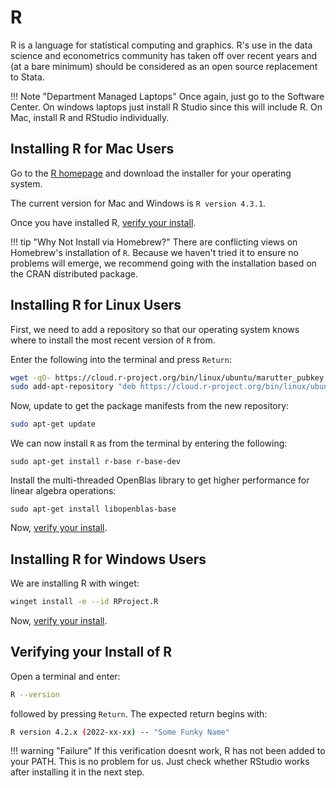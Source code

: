 # R

R is a language for statistical computing and graphics.
R's use in the data science and econometrics community has taken off over recent years and (at a bare minimum) should be considered as an open source replacement to Stata.

!!! Note "Department Managed Laptops"
        Once again, just go to the Software Center. On windows laptops just install R Studio since this will include R. On Mac, install R and RStudio individually.

## Installing R for Mac Users

Go to the [R homepage](https://cran.r-project.org/) and download the installer for your operating system.

The current version for Mac and Windows is `R version 4.3.1`.

Once you have installed R, [verify your install](#verifying-your-install-of-r).

!!! tip "Why Not Install via Homebrew?"
        There are conflicting views on Homebrew's installation of `R`.
        Because we haven't tried it to ensure no problems will emerge, we recommend going with the installation based on the CRAN distributed package.

## Installing R for Linux Users

First, we need to add a repository so that our operating system knows where to install the most recent version of `R` from.

Enter the following into the terminal and press `Return`:

```bash
wget -qO- https://cloud.r-project.org/bin/linux/ubuntu/marutter_pubkey.asc | sudo tee -a /etc/apt/trusted.gpg.d/cran_ubuntu_key.asc
sudo add-apt-repository "deb https://cloud.r-project.org/bin/linux/ubuntu $(lsb_release -cs)-cran40/"
```

Now, update to get the package manifests from the new repository:

```bash
sudo apt-get update
```

We can now install `R` as from the terminal by entering the following:

```{bash}
sudo apt-get install r-base r-base-dev
```

Install the multi-threaded OpenBlas library to get higher performance for linear algebra operations:

```{bash}
sudo apt-get install libopenblas-base
```

Now, [verify your install](#verifying-your-install-of-r).

<!-- !!! warning "R on WSL Ubuntu vs. R on native Windows"
        Even if you already have a version of `R` installed on your Windows machine, you need to install `R` inside the WSL Ubuntu environment we have set up.
        Your Ubuntu terminal cannot see everything you have on your native Windows installation. -->

## Installing R for Windows Users
We are installing R with winget:
```bash
winget install -e --id RProject.R
```
Now, [verify your install](#verifying-your-install-of-r).

## Verifying your Install of R 
Open a terminal and enter:

```bash
R --version
```

followed by pressing `Return`. The expected return begins with:

```bash
R version 4.2.x (2022-xx-xx) -- "Some Funky Name"
```

!!! warning "Failure"
        If this verification doesnt work, R has not been added to your PATH. This is no problem for us. Just check whether RStudio works after installing it in the next step.

